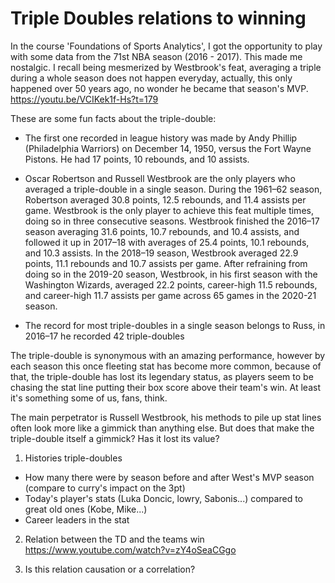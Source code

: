 # Triple Doubles relations to winning
In the course 'Foundations of Sports Analytics', I got the opportunity to play with some data from the 71st NBA season (2016 - 2017). This made me nostalgic. I recall being mesmerized by Westbrook's feat, averaging a triple during a whole season does not happen everyday, actually, this only happened over 50 years ago, no wonder he became that season's MVP. https://youtu.be/VCIKek1f-Hs?t=179

These are some fun facts about the triple-double:
- The first one recorded in league history was made by Andy Phillip (Philadelphia Warriors) on December 14, 1950, versus the Fort Wayne Pistons. He had 17 points, 10 rebounds, and 10 assists.

- Oscar Robertson and Russell Westbrook are the only players who averaged a triple-double in a single season.  During the 1961–62 season, Robertson averaged 30.8 points, 12.5 rebounds, and 11.4 assists per game. Westbrook is the only player to achieve this feat multiple times, doing so in three consecutive seasons. Westbrook finished the 2016–17 season averaging 31.6 points, 10.7 rebounds, and 10.4 assists, and followed it up in 2017–18 with averages of 25.4 points, 10.1 rebounds, and 10.3 assists. In the 2018–19 season, Westbrook averaged 22.9 points, 11.1 rebounds and 10.7 assists per game. After refraining from doing so in the 2019-20 season, Westbrook, in his first season with the Washington Wizards, averaged 22.2 points, career-high 11.5 rebounds, and career-high 11.7 assists per game across 65 games in the 2020-21 season.

- The record for most triple-doubles in a single season belongs to Russ, in 2016–17 he recorded 42 triple-doubles

The triple-double is synonymous with an amazing performance, however by each season this once fleeting stat has become more common, because of that, the triple-double has lost its legendary status, as players seem to be chasing the stat line putting their box score above their team's win. At least it's something some of us, fans, think. 

The main perpetrator is Russell Westbrook, his methods to pile up stat lines often look more like a gimmick than anything else. But does that make the triple-double itself a gimmick? Has it lost its value?

1) Histories triple-doubles
- How many there were by season before and after West's MVP season (compare to curry's impact on the 3pt)
- Today's player's stats (Luka Doncic, lowry, Sabonis...) compared to great old ones (Kobe, Mike...)
- Career leaders in the stat

2) Relation between the TD and the teams win
https://www.youtube.com/watch?v=zY4oSeaCGgo

4) Is this relation causation or a correlation?
